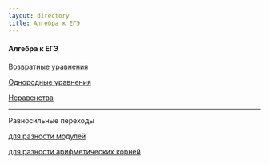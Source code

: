 ```yaml
---
layout: directory
title: Алгебра к ЕГЭ
---
```


#### Алгебра к ЕГЭ

[Возвратные уравнения](https://igorlsemenov.github.io/math/алгебра/егэ/возвратные_уравнения/1)

[Однородные уравнения](https://igorlsemenov.github.io/math/алгебра/егэ/однородные_ур-ния/1)

[Неравенства](https://igorlsemenov.github.io/math/алгебра/егэ/нер-ва/1)

--- ---

Равносильные переходы

[для разности модулей](https://igorlsemenov.github.io/math/алгебра/егэ/равносильные_переходы/1)

[для разности арифметических корней](https://igorlsemenov.github.io/math/алгебра/егэ/равносильные_переходы/2)
